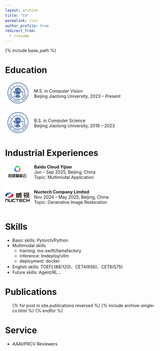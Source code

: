 ```yaml
---
layout: archive
title: "CV"
permalink: /cv/
author_profile: true
redirect_from:
  - /resume
---
```


{% include base_path %}

Education
======
<!-- * M.S. in Computer Vision, Beijing Jiaotong University, 2023 - Present
* B.S. in Computer Science, Beijing Jiaotong University, 2019 - 2023 -->

<div style="display:flex; align-items:center; margin-bottom:1em;">
  <div style="flex:0 0 80px; margin-right:15px;">
    <img src="../images/bjtu.jpg" alt="BJTU Logo" style="width:80px; border-radius:4px;">
  </div>
  <div>
    M.S. in Computer Vision<br>
    Beijing Jiaotong University, 2023 – Present
  </div>
</div>

<div style="display:flex; align-items:center; margin-bottom:1em;">
  <div style="flex:0 0 80px; margin-right:15px;">
    <img src="../images/bjtu.jpg" alt="BJTU Logo" style="width:80px; border-radius:4px;">
  </div>
  <div>
    B.S. in Computer Science<br>
    Beijing Jiaotong University, 2019 – 2023
  </div>
</div>

Industrial Experiences
======

<!-- * Jun-Sep, 2025: [Baidu Cloud Yijian](https://yijian.bce.baidu.com)
  * Multimodal Application

* Nov,2024 - May,2025: [Nuctech Comany Limited](https://www.nuctech.com)
  * Generative Image Restoration -->

<div style="display:flex; align-items:center; margin-bottom:1em;">
  <div style="flex:0 0 80px; margin-right:15px;">
    <img src="../images/baidu.jpeg" alt="Baidu Logo" style="width:80px; border-radius:4px;">
  </div>
  <div>
    <strong><a href="https://yijian.bce.baidu.com" style="text-decoration:none; color:inherit;" target="_blank">Baidu Cloud Yijian</a></strong><br>
    Jun – Sep 2025, Beijing, China<br>  
    Topic: Multimodal Application
  </div>
</div>

<div style="display:flex; align-items:center; margin-bottom:1em;">
  <div style="flex:0 0 80px; margin-right:15px;">
    <img src="../images/nuctech.jpg" alt="Nuctech Logo" style="width:80px; border-radius:4px;">
  </div>
  <div>
    <strong><a href="https://www.nuctech.com" style="text-decoration:none; color:inherit;" target="_blank">Nuctech Company Limited</a></strong><br>
    Nov 2024 – May 2025, Beijing, China<br>  
    Topic: Generative Image Restoration
  </div>
</div>
  
Skills
======
* Basic skills: Pytorch/Python
* Multimodal skills
  * training: ms-swift/llamafactory
  * inference: lmdeploy/vllm
  * deployment: docker
* English skills: TOEFL(88/120)、CET4(656)、CET6(575)
* Future skills: Agent/RL...

Publications
======
  <ul>{% for post in site.publications reversed %}
    {% include archive-single-cv.html %}
  {% endfor %}</ul>
  
Service
======
* AAAI/PRCV Reviewers

